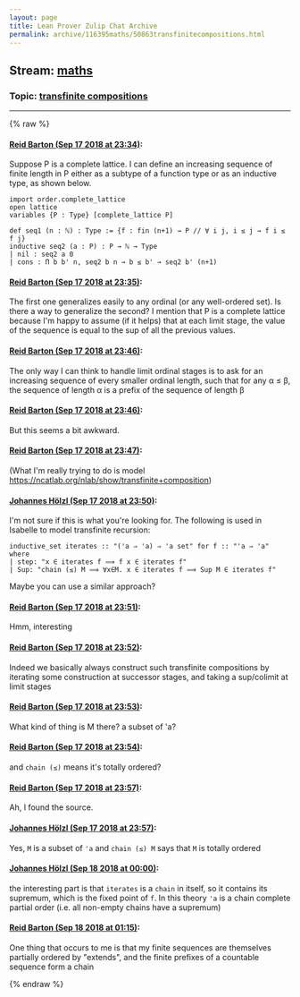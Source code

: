 ```yaml
---
layout: page
title: Lean Prover Zulip Chat Archive 
permalink: archive/116395maths/50863transfinitecompositions.html
---
```


## Stream: [maths](index.html)
### Topic: [transfinite compositions](50863transfinitecompositions.html)

---


{% raw %}
#### [ Reid Barton (Sep 17 2018 at 23:34)](https://leanprover.zulipchat.com/#narrow/stream/116395-maths/topic/transfinite%20compositions/near/134128023):
Suppose P is a complete lattice. I can define an increasing sequence of finite length in P either as a subtype of a function type or as an inductive type, as shown below.
```lean
import order.complete_lattice
open lattice
variables {P : Type} [complete_lattice P]

def seq1 (n : ℕ) : Type := {f : fin (n+1) → P // ∀ i j, i ≤ j → f i ≤ f j}
inductive seq2 (a : P) : P → ℕ → Type
| nil : seq2 a 0
| cons : Π b b' n, seq2 b n → b ≤ b' → seq2 b' (n+1)
```

#### [ Reid Barton (Sep 17 2018 at 23:35)](https://leanprover.zulipchat.com/#narrow/stream/116395-maths/topic/transfinite%20compositions/near/134128069):
The first one generalizes easily to any ordinal (or any well-ordered set). Is there a way to generalize the second?
I mention that P is a complete lattice because I'm happy to assume (if it helps) that at each limit stage, the value of the sequence is equal to the sup of all the previous values.

#### [ Reid Barton (Sep 17 2018 at 23:46)](https://leanprover.zulipchat.com/#narrow/stream/116395-maths/topic/transfinite%20compositions/near/134128599):
The only way I can think to handle limit ordinal stages is to ask for an increasing sequence of every smaller ordinal length, such that for any α ≤ β, the sequence of length α is a prefix of the sequence of length β

#### [ Reid Barton (Sep 17 2018 at 23:46)](https://leanprover.zulipchat.com/#narrow/stream/116395-maths/topic/transfinite%20compositions/near/134128603):
But this seems a bit awkward.

#### [ Reid Barton (Sep 17 2018 at 23:47)](https://leanprover.zulipchat.com/#narrow/stream/116395-maths/topic/transfinite%20compositions/near/134128630):
(What I'm really trying to do is model https://ncatlab.org/nlab/show/transfinite+composition)

#### [ Johannes Hölzl (Sep 17 2018 at 23:50)](https://leanprover.zulipchat.com/#narrow/stream/116395-maths/topic/transfinite%20compositions/near/134128804):
I'm not sure if this is what you're looking for. The following is used in Isabelle to model transfinite recursion:
```isabelle
inductive_set iterates :: "('a ⇒ 'a) ⇒ 'a set" for f :: "'a ⇒ 'a" where
| step: "x ∈ iterates f ⟹ f x ∈ iterates f"
| Sup: "chain (≤) M ⟹ ∀x∈M. x ∈ iterates f ⟹ Sup M ∈ iterates f"
```
Maybe you can use a similar approach?

#### [ Reid Barton (Sep 17 2018 at 23:51)](https://leanprover.zulipchat.com/#narrow/stream/116395-maths/topic/transfinite%20compositions/near/134128831):
Hmm, interesting

#### [ Reid Barton (Sep 17 2018 at 23:52)](https://leanprover.zulipchat.com/#narrow/stream/116395-maths/topic/transfinite%20compositions/near/134128899):
Indeed we basically always construct such transfinite compositions by iterating some construction at successor stages, and taking a sup/colimit at limit stages

#### [ Reid Barton (Sep 17 2018 at 23:53)](https://leanprover.zulipchat.com/#narrow/stream/116395-maths/topic/transfinite%20compositions/near/134128922):
What kind of thing is M there? a subset of 'a?

#### [ Reid Barton (Sep 17 2018 at 23:54)](https://leanprover.zulipchat.com/#narrow/stream/116395-maths/topic/transfinite%20compositions/near/134129010):
and `chain (≤)` means it's totally ordered?

#### [ Reid Barton (Sep 17 2018 at 23:57)](https://leanprover.zulipchat.com/#narrow/stream/116395-maths/topic/transfinite%20compositions/near/134129169):
Ah, I found the source.

#### [ Johannes Hölzl (Sep 17 2018 at 23:57)](https://leanprover.zulipchat.com/#narrow/stream/116395-maths/topic/transfinite%20compositions/near/134129173):
Yes, `M` is a subset of `'a` and `chain (≤) M` says that `M` is totally ordered

#### [ Johannes Hölzl (Sep 18 2018 at 00:00)](https://leanprover.zulipchat.com/#narrow/stream/116395-maths/topic/transfinite%20compositions/near/134129410):
the interesting part is that `iterates` is a `chain` in itself, so it contains its supremum, which is the fixed point of `f`.  In this theory `'a` is a chain complete partial order (i.e. all non-empty chains have a supremum)

#### [ Reid Barton (Sep 18 2018 at 01:15)](https://leanprover.zulipchat.com/#narrow/stream/116395-maths/topic/transfinite%20compositions/near/134133872):
One thing that occurs to me is that my finite sequences are themselves partially ordered by "extends", and the finite prefixes of a countable sequence form a chain


{% endraw %}
